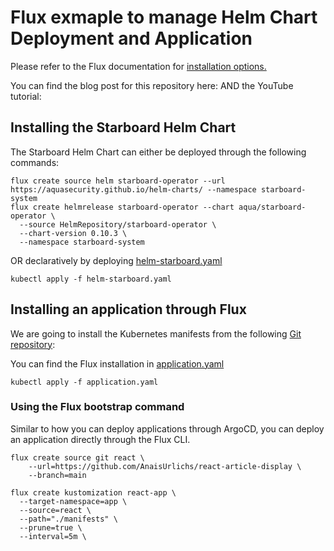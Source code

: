 # Flux exmaple to manage Helm Chart Deployment and Application

Please refer to the Flux documentation for [installation options.](https://fluxcd.io/docs/installation/)

You can find the blog post for this repository here:
AND the YouTube tutorial: 

## Installing the Starboard Helm Chart

The Starboard Helm Chart can either be deployed through the following commands:
```
flux create source helm starboard-operator --url https://aquasecurity.github.io/helm-charts/ --namespace starboard-system
flux create helmrelease starboard-operator --chart aqua/starboard-operator \
  --source HelmRepository/starboard-operator \
  --chart-version 0.10.3 \
  --namespace starboard-system
```

OR declaratively by deploying [helm-starboard.yaml](helm-starboard.yaml)
```
kubectl apply -f helm-starboard.yaml
```

## Installing an application through Flux

We are going to install the Kubernetes manifests from the following [Git repository](https://github.com/AnaisUrlichs/react-article-display): 

You can find the Flux installation in [application.yaml](application.yaml)

```
kubectl apply -f application.yaml
```

### Using the Flux bootstrap command

Similar to how you can deploy applications through ArgoCD, you can deploy an application directly through the Flux CLI.

```
flux create source git react \
    --url=https://github.com/AnaisUrlichs/react-article-display \
    --branch=main
```

```
flux create kustomization react-app \
  --target-namespace=app \
  --source=react \
  --path="./manifests" \
  --prune=true \
  --interval=5m \
```